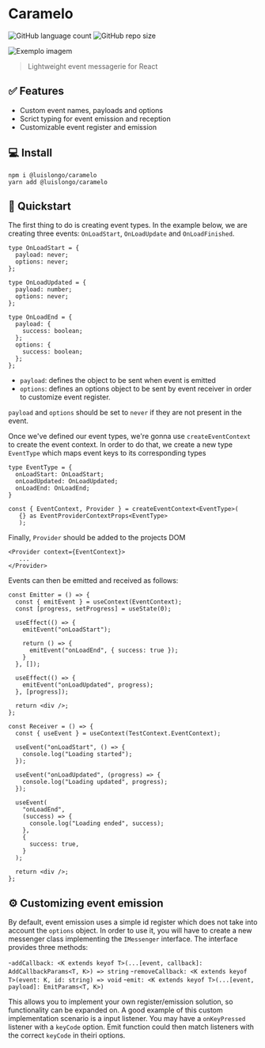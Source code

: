 # Caramelo

![GitHub language count](https://img.shields.io/github/languages/count/iuricode/README-template?style=for-the-badge)
![GitHub repo size](https://img.shields.io/github/repo-size/iuricode/README-template?style=for-the-badge)

<img src="imagem.png" alt="Exemplo imagem">

> Lightweight event messagerie for React

## ✅ Features

- Custom event names, payloads and options
- Scrict typing for event emission and reception
- Customizable event register and emission

## 💻 Install

```
npm i @luislongo/caramelo
yarn add @luislongo/caramelo
```

## 🚀 Quickstart

The first thing to do is creating event types. In the example below, we are creating three events: `OnLoadStart`, `OnLoadUpdate` and `OnLoadFinished`.

```
type OnLoadStart = {
  payload: never;
  options: never;
};

type OnLoadUpdated = {
  payload: number;
  options: never;
};

type OnLoadEnd = {
  payload: {
    success: boolean;
  };
  options: {
    success: boolean;
  };
};
```

- `payload`: defines the object to be sent when event is emitted
- `options`: defines an options object to be sent by event receiver in order to customize event register.

`payload` and `options` should be set to `never` if they are not present in the event.

Once we've defined our event types, we're gonna use `createEventContext` to create the event context. In order to do that, we create a new type `EventType` which maps event keys to its corresponding types

```
type EventType = {
  onLoadStart: OnLoadStart;
  onLoadUpdated: OnLoadUpdated;
  onLoadEnd: OnLoadEnd;
}

const { EventContext, Provider } = createEventContext<EventType>(
   {} as EventProviderContextProps<EventType>
   );

```

Finally, `Provider` should be added to the projects DOM

```
<Provider context={EventContext}>
   ...
</Provider>
```

Events can then be emitted and received as follows:

```
const Emitter = () => {
  const { emitEvent } = useContext(EventContext);
  const [progress, setProgress] = useState(0);

  useEffect(() => {
    emitEvent("onLoadStart");

    return () => {
      emitEvent("onLoadEnd", { success: true });
    }
  }, []);

  useEffect(() => {
    emitEvent("onLoadUpdated", progress);
  }, [progress]);

  return <div />;
};
```

```
const Receiver = () => {
  const { useEvent } = useContext(TestContext.EventContext);

  useEvent("onLoadStart", () => {
    console.log("Loading started");
  });

  useEvent("onLoadUpdated", (progress) => {
    console.log("Loading updated", progress);
  });

  useEvent(
    "onLoadEnd",
    (success) => {
      console.log("Loading ended", success);
    },
    {
      success: true,
    }
  );

  return <div />;
};
```

## ⚙️ Customizing event emission

By default, event emission uses a simple id register which does not take into account the `options` object. In order to use it, you will have to create a new messenger class implementing
the `IMessenger` interface. The interface provides three methods:

-`addCallback: <K extends keyof T>(...[event, callback]: AddCallbackParams<T, K>) => string` -`removeCallback: <K extends keyof T>(event: K, id: string) => void` -`emit: <K extends keyof T>(...[event, payload]: EmitParams<T, K>)`

This allows you to implement your own register/emission solution, so functionality can be expanded on. A good example of this custom implementation scenario is a input listener. You may have a `onKeyPressed` listener with a `keyCode` option. Emit function could then match listeners with the correct `keyCode` in theiri options.
